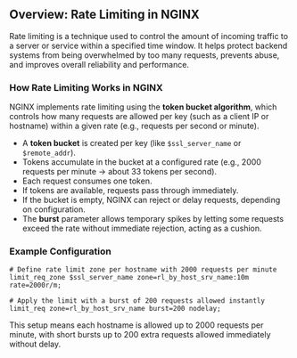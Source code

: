 ## Overview: Rate Limiting in NGINX

Rate limiting is a technique used to control the amount of incoming traffic to a server or service within a specified time window. It helps protect backend systems from being overwhelmed by too many requests, prevents abuse, and improves overall reliability and performance.

### How Rate Limiting Works in NGINX

NGINX implements rate limiting using the **token bucket algorithm**, which controls how many requests are allowed per key (such as a client IP or hostname) within a given rate (e.g., requests per second or minute).

* A **token bucket** is created per key (like `$ssl_server_name` or `$remote_addr`).
* Tokens accumulate in the bucket at a configured rate (e.g., 2000 requests per minute → about 33 tokens per second).
* Each request consumes one token.
* If tokens are available, requests pass through immediately.
* If the bucket is empty, NGINX can reject or delay requests, depending on configuration.
* The **burst** parameter allows temporary spikes by letting some requests exceed the rate without immediate rejection, acting as a cushion.

### Example Configuration

```nginx
# Define rate limit zone per hostname with 2000 requests per minute
limit_req_zone $ssl_server_name zone=rl_by_host_srv_name:10m rate=2000r/m;

# Apply the limit with a burst of 200 requests allowed instantly
limit_req zone=rl_by_host_srv_name burst=200 nodelay;
```

This setup means each hostname is allowed up to 2000 requests per minute, with short bursts up to 200 extra requests allowed immediately without delay.
